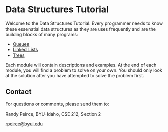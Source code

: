 # Data Structures Tutorial

Welcome to the Data Structures Tutorial. Every programmer needs to know these essenatial data structures as they are uses frequently and are the building blocks of many programs:

- [Queues](1-topic.md)
- [Linked Lists](2-topic.md)
- [Trees](3-topic.md)

Each module will contain descriptions and examples.  At the end of each module, you will find a problem to solve on your own.  You should only look at the solution after you have attempted to solve the problem first.

## Contact

For questions or comments, please send them to:

Randy Peirce, BYU-Idaho, CSE 212, Section 2

rpeirce@byui.edu

